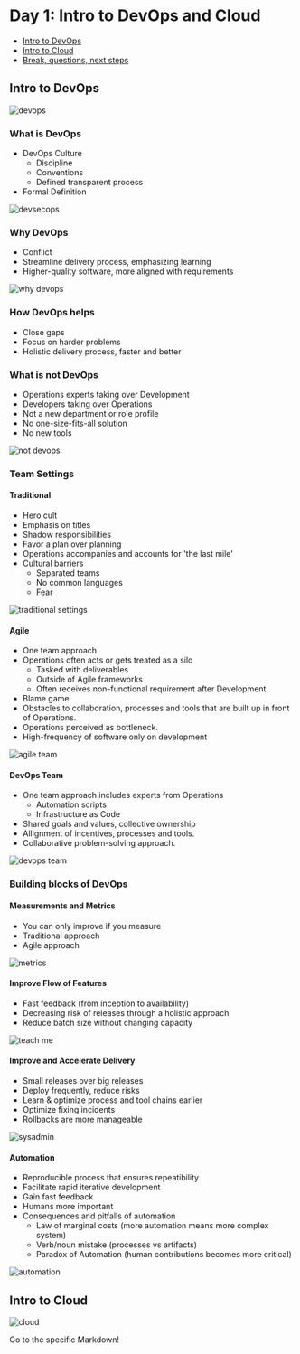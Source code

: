 # Day 1: Intro to DevOps and Cloud

* [Intro to DevOps](./devops.md)
* [Intro to Cloud](./cloud.md)
* [Break, questions, next steps](./break.md)


## Intro to DevOps

![devops](https://republicaweb.es/wp-content/uploads/2020/05/gitkraken-report-devops-tools-2020-rw.png)

### What is DevOps

* DevOps Culture
	* Discipline
	* Conventions
	* Defined transparent process
* Formal Definition

![devsecops](https://www.viva64.com/media/docx/blog/0710_DevOps_vs_DevSecOps/image1_thm_intoblank_1200x630.png)

### Why DevOps

* Conflict
* Streamline delivery process, emphasizing learning
* Higher-quality software, more aligned with requirements

![why devops](https://www.accenture.com/t20190509T085925Z__w__/us-en/_acnmedia/Accenture/Conversion-Assets/Blogs/Images/32/Accenture-Breaking-Development-Operations_1.jpg)

### How DevOps helps

* Close gaps
* Focus on harder problems
* Holistic delivery process, faster and better

### What is not DevOps

* Operations experts taking over Development
* Developers taking over Operations
* Not a new department or role profile
* No one-size-fits-all solution
* No new tools

![not devops](https://www.scnsoft.com/blog-pictures/itsm/how-can-a-system-administrator-turn-into-a-devops-engineer.png)

### Team Settings

#### Traditional

* Hero cult
* Emphasis on titles
* Shadow responsibilities
* Favor a plan over planning
* Operations accompanies and accounts for 'the last mile'
* Cultural barriers
	* Separated teams
	* No common languages
	* Fear

![traditional settings](https://i.pcmag.com/imagery/articles/00I0Ut2Unt0UnOp0XmqT11Q-1.fit_scale.size_2698x1517.v1585149160.jpg)

#### Agile

* One team approach
* Operations often acts or gets treated as a silo
	* Tasked with deliverables
	* Outside of Agile frameworks
	* Often receives non-functional requirement after Development
* Blame game
* Obstacles to collaboration, processes and tools that are built up in front of Operations.
* Operations perceived as bottleneck.
* High-frequency of software only on development

![agile team](https://i.pinimg.com/originals/be/6a/07/be6a073c282e1b22a1cf439de8bc10f5.jpg)

#### DevOps Team

* One team approach includes experts from Operations
	* Automation scripts
	* Infrastructure as Code
* Shared goals and values, collective ownership
* Allignment of incentives, processes and tools.
* Collaborative problem-solving approach.

![devops team](https://i.pinimg.com/originals/63/70/0b/63700bb6f3535957045af0d7cc54c7fb.jpg)

### Building blocks of DevOps

#### Measurements and Metrics

* You can only improve if you measure
* Traditional approach
* Agile approach

![metrics](https://www.sealights.io/wp-content/uploads/2018/07/Untitled-design-5.png)

#### Improve Flow of Features

* Fast feedback (from inception to availability)
* Decreasing risk of releases through a holistic approach
* Reduce batch size without changing capacity

![teach me](https://memegenerator.net/img/instances/75432014.jpg)

#### Improve and Accelerate Delivery

* Small releases over big releases
* Deploy frequently, reduce risks
* Learn & optimize process and tool chains earlier
* Optimize fixing incidents
* Rollbacks are more manageable

![sysadmin](https://pbs.twimg.com/media/Dm8UnvVX0AANmrS.jpg)

#### Automation

* Reproducible process that ensures repeatibility
* Facilitate rapid iterative development
* Gain fast feedback
* Humans more important
* Consequences and pitfalls of automation
	* Law of marginal costs (more automation means more complex system)
	* Verb/noun mistake (processes vs artifacts)
	* Paradox of Automation (human contributions becomes more critical)

![automation](https://secureservercdn.net/160.153.137.163/5hw.9c8.myftpupload.com/wp-content/uploads/2020/02/TXrCb-eRhDvBBIWT2x.jpg)

## Intro to Cloud

![cloud](https://smidcloud.com/wp-content/uploads/2018/01/10-1.jpg)

Go to the specific Markdown!
